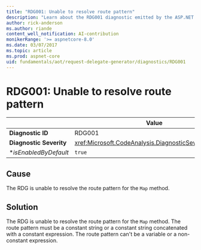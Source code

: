 ```yaml
---
title: "RDG001: Unable to resolve route pattern"
description: "Learn about the RDG001 diagnostic emitted by the ASP.NET Core Request Delegate Generator (RDG) for native AOT"
author: rick-anderson
ms.author: riande
content_well_notification: AI-contribution
monikerRange: '>= aspnetcore-8.0'
ms.date: 03/07/2017
ms.topic: article
ms.prod: aspnet-core
uid: fundamentals/aot/request-delegate-generator/diagnostics/RDG001
---
```

# RDG001: Unable to resolve route pattern

| | Value |
|-|-|
| **Diagnostic ID** |RDG001|
| **Diagnostic Severity** |<xref:Microsoft.CodeAnalysis.DiagnosticSeverity.Warning>|
| **isEnabledByDefault* |`true`|

## Cause

The RDG is unable to resolve the route pattern for the `Map` method.

## Solution

The RDG is unable to resolve the route pattern for the `Map` method. The route pattern must be a constant string or a constant string concatenated with a constant expression. The route pattern can't be a variable or a non-constant expression.